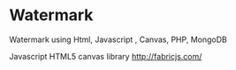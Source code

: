 # Watermark

Watermark using Html, Javascript , Canvas, PHP, MongoDB

Javascript HTML5 canvas library
http://fabricjs.com/
